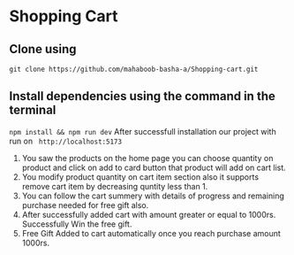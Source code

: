 # Shopping Cart

## Clone using
  ``
  git clone https://github.com/mahaboob-basha-a/Shopping-cart.git
  ``
## Install dependencies using the command in the terminal
``
npm install && npm run dev
``
After successfull installation our project with run on
`` 
http://localhost:5173
``
1. You saw the products on the home page you can choose quantity on product and click on add to card button that product will add on cart list.
2. You modify product quantity on cart item section also it supports remove cart item by decreasing quntity less than 1.
3. You can follow the cart summery with details of progress and remaining purchase needed for free gift also.
4. After successfully added cart with amount greater or equal to 1000rs. Successfully Win the free gift.
5. Free Gift Added to cart automatically once you reach purchase amount 1000rs.
